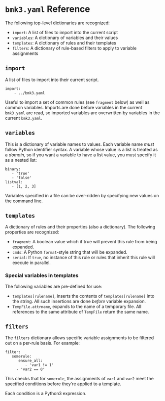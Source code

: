 # `bmk3.yaml` Reference

The following top-level dictionaries are recognized:

   - `import`: A list of files to import into the current script
   - `variables`: A dictionary of variables and their values
   - `templates`: A dictionary of rules and their templates
   - `filters`: A dictionary of rule-based filters to apply to variable assignments

## `import`

A list of files to import into their current script.

```
import:
    - ../bmk3.yaml
```

Useful to import a set of common rules (see `fragment` below) as well
as common variables. Imports are done before variables in the current
`bmk3.yaml` are read, so imported variables are overwritten by
variables in the current `bmk3.yaml`.

## `variables`

This is a dictionary of variable names to values. Each variable name
_must_ follow Python identifier syntax. A variable whose value is a
list is treated as a _domain_, so if you want a variable to have a
list value, you must specify it as a nested list:

```
binary:
   - 'true'
   - 'false'
listval:
   - [1, 2, 3]
```

Variables specified in a file can be over-ridden by specifying new
values on the command line.

## `templates`

A dictionary of rules and their properties (also a dictionary). The
following properties are recognized:

  - `fragment`: A boolean value which if true will prevent this rule
      from being expanded.
  - `cmds`: A Python `format`-style string that will be expanded.
  - `serial`: If `true`, no instance of this rule or rules that inherit this rule will execute in parallel.

### Special variables in templates

The following variables are pre-defined for use:

  - `templates[rulename]`, inserts the contents of
    `templates[rulename]` into the string. All such insertions are
    done _before_ variable expansion.
  - `TempFile.attrname`, expands to the name of a temporary file. All
    references to the same attribute of `TempFile` return the same
    name.

## `filters`

The `filters` dictionary allows specific variable assignments to be
filtered out on a per-rule basis. For example:

```
filter:
   somerule:
      ensure_all:
         - 'var1 != 1'
	 - 'var2 == 0'
```

This checks that for `somerule`, the assignments of `var1` and `var2`
meet the specified conditions before they're applied to a template.

Each condition is a Python3 expression.

